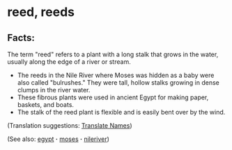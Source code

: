 # reed, reeds #

## Facts: ##

The term "reed" refers to a plant with a long stalk that grows in the water, usually along the edge of a river or stream.

* The reeds in the Nile River where Moses was hidden as a baby were also called "bulrushes." They were tall, hollow stalks growing in dense clumps in the river water.
* These fibrous plants were used in ancient Egypt for making paper, baskets, and boats.
* The stalk of the reed plant is flexible and is easily bent over by the wind.

(Translation suggestions: [Translate Names](https://git.door43.org/Door43/en-ta-translate-vol1/src/master/content/translate_names.md))

(See also: [egypt](../other/egypt.md) **·** [moses](../other/moses.md) **·** [nileriver](../other/nileriver.md))

